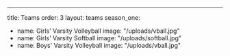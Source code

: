 ---
title: Teams
order: 3
layout: teams
season_one:
- name: Girls' Varsity Volleyball
  image: "/uploads/vball.jpg"
- name: Girls' Varsity Softball
  image: "/uploads/softball.jpg"
- name: Boys' Varsity Volleyball
  image: "/uploads/vball.jpg"


